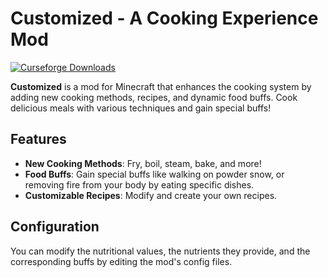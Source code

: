 # Customized - A Cooking Experience Mod

<a href="https://github.com/Mangopill/Customized/blob/1.21.1-neoforge/src/main/resources/logo.png-delight" title="Logo">
  <img src="http://cf.way2muchnoise.eu/full_398521_downloads.svg" alt="Curseforge Downloads">
</a>

**Customized** is a mod for Minecraft that enhances the cooking system by adding new cooking methods, recipes, and dynamic food buffs. Cook delicious meals with various techniques and gain special buffs!

## Features
- **New Cooking Methods**: Fry, boil, steam, bake, and more!
- **Food Buffs**: Gain special buffs like walking on powder snow, or removing fire from your body by eating specific dishes.
- **Customizable Recipes**: Modify and create your own recipes.

## Configuration
You can modify the nutritional values, the nutrients they provide, and the corresponding buffs by editing the mod's config files.